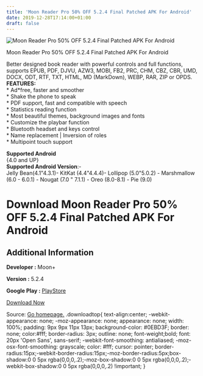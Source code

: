 ```yaml
---
title: 'Moon Reader Pro 50% OFF 5.2.4 Final Patched APK For Android'
date: 2019-12-28T17:14:00+01:00
draft: false
---
```


![Moon Reader Pro 50% OFF 5.2.4 Final Patched APK For Android](https://i0.wp.com/apkhome.net/wp-content/uploads/2019/12/Moon-Reader-Pro-50-OFF-5.2.4-Final-Patched.png "Moon Reader Pro 50% OFF 5.2.4 Final Patched APK For Android")

  

Moon Reader Pro 50% OFF 5.2.4 Final Patched APK For Android

Better designed book reader with powerful controls and full functions, supports EPUB, PDF, DJVU, AZW3, MOBI, FB2, PRC, CHM, CBZ, CBR, UMD, DOCX, ODT, RTF, TXT, HTML, MD (MarkDown), WEBP, RAR, ZIP or OPDS.  
**FEATURES:**  
\* Ad\*free, faster and smoother  
\* Shake the phone to speak  
\* PDF support, fast and compatible with speech  
\* Statistics reading function  
\* Most beautiful themes, background images and fonts  
\* Customize the playbar function  
\* Bluetooth headset and keys control  
\* Name replacement | Inversion of roles  
\* Multipoint touch support

**Supported Android**  
{4.0 and UP}  
**Supported Android Version**:-  
Jelly Bean(4.1"4.3.1)- KitKat (4.4"4.4.4)- Lollipop (5.0"5.0.2) - Marshmallow (6.0 - 6.0.1) - Nougat (7.0 " 7.1.1) - Oreo (8.0-8.1) - Pie (9.0)

Download Moon Reader Pro 50% OFF 5.2.4 Final Patched APK For Android
====================================================================

Additional Information
----------------------

**Developer :** Moon+

**Version :** 5.2.4

**Google Play :** [PlayStore](https://play.google.com/store/apps/details?id=com.flyersoft.moonreaderp)

  

[Download Now](https://store4app.co/post/moon-reader-pro-50-off-5-2-4-final-patched-apk-for-android_1577549342)

  
Source: [Go homepage.](https://store4app.co/post/moon-reader-pro-50-off-5-2-4-final-patched-apk-for-android_1577549342) .downloadtop{ text-align:center; -webkit-appearance: none; -moz-appearance: none; appearance: none; width: 100%; padding: 9px 9px 11px 13px; background-color: #0EBD3F; border: none; color:#fff; border-radius: 3px; outline: none; font-weight;bold; font: 20px 'Open Sans', sans-serif; -webkit-font-smoothing: antialiased; -moz-osx-font-smoothing: grayscale; color: #fff; cursor: pointer; border-radius:15px;-webkit-border-radius:15px;-moz-border-radius:5px;box-shadow:0 0 5px rgba(0,0,0,.2);-moz-box-shadow:0 0 5px rgba(0,0,0,.2);-webkit-box-shadow:0 0 5px rgba(0,0,0,.2) !important; }